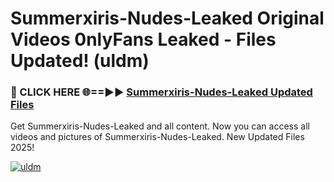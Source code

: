 # Summerxiris-Nudes-Leaked Original Videos 0nlyFans Leaked - Files Updated! (uldm)

<h3>🔴 CLICK HERE 🌐==►► <a href="https://tinyurl.com/yrmya6cz" rel="nofollow">Summerxiris-Nudes-Leaked Updated Files</a></h3>

Get Summerxiris-Nudes-Leaked and all content. Now you can access all videos and pictures of Summerxiris-Nudes-Leaked. New Updated Files 2025!

[![uldm](https://i.imgur.com/FMdXYCs.gif)](https://tinyurl.com/yrmya6cz)
